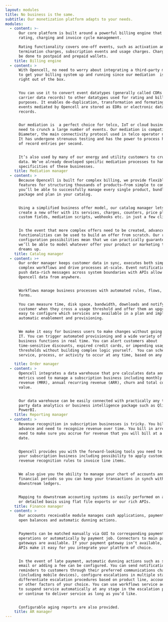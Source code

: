 ```yaml
---
layout: modules
title: No business is the same.
subtitle: Our monetization platform adapts to your needs.
modules:
  - content: >-
      Our core platform is built around a powerful billing engine that provides
      rating, charging and invoice cycle management.

      Rating functionality covers one-off events, such as activation and
      termination charges, subscription events and usage charges. Charging can
      be done to postpaid and prepaid wallets.
    title: Billing engine
  - content: >
      With Opencell, no need to worry about integrating a third-party mediation
      to get your billing system up and running since our mediation  is included
      right out of the box.


      You can use it to convert event datatypes (generally called CDRs or
      carrier data records) to other datatypes used for rating and billing
      purposes. It enables de-duplication, transformation and formating. CDR
      events mediated by Opencell are stored as EDRs or electronic data
      records.  


      Our mediation is  a perfect choice for telco, IoT or cloud businesses that
      need to crunch a large number of events. Our mediation is compatible with
      Diameter, the main connectivity protocol used in telco operator networks.
      It has undergone strenuous testing and has the power to process hundreds
      of record entries per second. 


      It’s also used by many of our energy and utility customers to crunch meter
      data. We’ve already developed specific mediation processes to handle the
      specificities of these businesses. 
    title: Mediation manager
  - content: >
      Because Opencell is built for complex billing, we provide flexible
      features for structuring thousands of products—from simple to complex—so
      you’ll be able to successfully manage every single product, bundle,
      package and plan in your catalog.


      Using a simplified business offer model, our catalog manager lets users
      create a new offer with its services, charges, counters, price plans,
      custom fields, mediation scripts, webhooks etc. in just a few clicks.


      In the event that more complex offers need to be created, advanced
      functionalities can be used to build an offer from scratch. Our rich
      configuration possibilities mean that we can practically guarantee that
      we’ll be able to model whatever offer your product or marketing teams
      dreams up. 
    title: Catalog manager
  - content: >+
      Our order manager keeps customer data in sync, executes both simple and
      complex workflows and drive processes at-scale. Event notifications that
      push data-rich messages across system boundaries with APIs allow access to
      Opencell data from anywhere. 


      Workflows manage business processes with automated rules, flows, and
      forms. 

      You can measure time, disk space, bandwidth, downloads and notify a
      customer when they cross a usage threshold and offer them an upgrade. It’s
      easy to configure which services are available in a plan and implement
      automatic enablement and provisioning.


      We make it easy for business users to make changes without going through
      IT. You can trigger automated provisioning and a wide variety of other
      business functions in real time. You can alert customers about
      time-sensitive discounts, expired credit cards, or impending usage
      thresholds without building complex logic yourself.  You can schedule any
      service, process, or activity to occur at any time, based on any trigger. 

    title: Order manager
  - content: >
      Opencell integrates a data warehouse that pre calculates data and standard
      metrics used to manage a subscription business including monthly recurring
      revenue (MRR), annual recurring revenue (ARR), churn and total contract
      value. 


      Our data warehouse can be easily connected with practically any third
      party data analytics or business intelligence package such as Qlikview or
      PowerBI. 
    title: Reporting manager
  - content: >
      Revenue recognition in subscription businesses is tricky. You bill in
      advance and need to recognize revenue over time. You bill in arrears and
      need to make sure you accrue for revenue that you will bill at a later
      date.


      Opencell provides you with the forward-looking tools you need to manage
      your subscription business including possibility to apply customized
      revenue recognition rules to invoice line items.


      We also give you the ability to manage your chart of accounts and
      financial periods so you can keep your transactions in synch with your
      downstream ledgers. 


      Mapping to downstream accounting systems is easily performed on a summary
      or detailed basis using flat file exports or our rich APIs. 
    title: Finance manager
  - content: >
      Our accounts receivable module manages cash applications, payment methods,
      open balances and automatic dunning actions.


      Payments can be matched manually via GUI to corresponding payments
      operations or automatically by payment job. Connectors to main payment
      gateways are available. If your payment gateway isn’t available, our rich
      APIs make it easy for you integrate your platform of choice. 


      In the event of late payment, automatic dunning actions such as sending
      email or adding a fee can be configured. You can send notifications and
      reminders to customers through their preferred communications channels
      (including mobile devices), configure escalations in multiple stages, and
      differentiate escalation procedures based on product line, account group,
      or other factors of your choice. You can use workflows service activation
      to suspend service automatically at any stage in the escalation process,
      or continue to deliver service as long as you’d like. 


      Configurable aging reports are also provided. 
    title: AR manager
---
```


